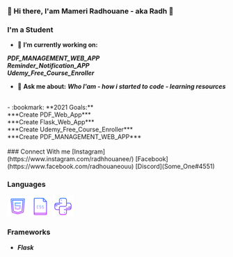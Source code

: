 <!--
**someone20dz/someone20dz** is a ✨ _special_ ✨ repository because its `README.md` (this file) appears on your GitHub profile.
-->
### 👋 Hi there, I'am Mameri Radhouane - aka Radh 👋

### I'm a Student
- :hammer: **I’m currently working on:**

***PDF_MANAGEMENT_WEB_APP***</br>
***Reminder_Notification_APP***</br>
***Udemy_Free_Course_Enroller***
</br>
- :pencil: **Ask me about:** ***Who I'am - how i started to code - learning resources***
</br>
- :bookmark: **2021 Goals:**</br>
***Create PDF_Web_App***</br>
***Create Flask_Web_App***</br>
***Create Udemy_Free_Course_Enroller***</br>
***Create PDF_MANAGEMENT_WEB_APP***


</br>
</br>
### Connect With me
[Instagram](https://www.instagram.com/radhhouanee/) [Facebook](https://www.facebook.com/radhouaneouu) [Discord](Some_One#4551)

### Languages
![HTML](Icons/HTML.png) ![CSS](Icons/CSS.png) ![Python](Icons/Python.png)


### Frameworks

- ***Flask***
